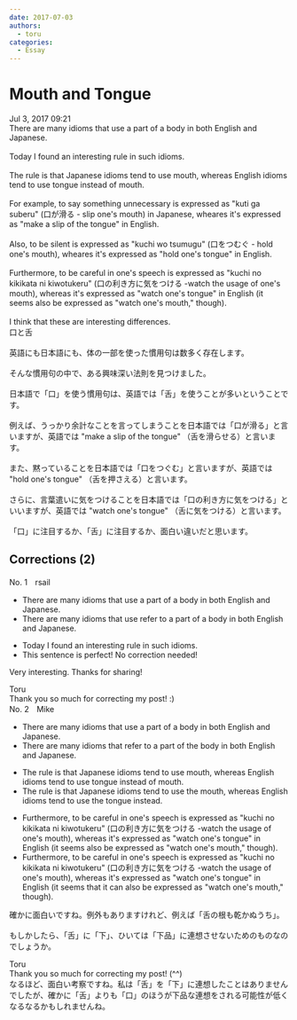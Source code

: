 ```yaml
---
date: 2017-07-03
authors:
  - toru
categories:
  - Essay
---
```


<h1 id="subject_show">Mouth and Tongue</h1>
<div class="date">Jul 3, 2017 09:21</div>
<div id="post"><div id="body_show_ori">
There are many idioms that use a part of a body in both English and Japanese.<br/><br/>Today I found an interesting rule in such idioms.<br/><br/>The rule is that Japanese idioms tend to use mouth, whereas English idioms tend to use tongue instead of mouth.<br/><br/>For example, to say something unnecessary is expressed as "kuti ga suberu" (口が滑る - slip one's mouth) in Japanese, wheares it's expressed as "make a slip of the tongue" in English. <br/><br/>Also, to be silent is expressed as "kuchi wo tsumugu" (口をつむぐ - hold one's mouth), wheares it's expressed as "hold one's tongue" in English.<br/><br/>Furthermore, to be careful in one's speech is expressed as "kuchi no kikikata ni kiwotukeru" (口の利き方に気をつける -watch the usage of one's mouth), whereas it's expressed as "watch one's tongue" in English (it seems also be expressed as "watch one's mouth," though).<br/><br/>I think that these are interesting differences.
</div></div>

<!-- more -->

<div id="post_ja"><div id="body_show_mo">
口と舌<br/><br/>英語にも日本語にも、体の一部を使った慣用句は数多く存在します。<br/><br/>そんな慣用句の中で、ある興味深い法則を見つけました。<br/><br/>日本語で「口」を使う慣用句は、英語では「舌」を使うことが多いということです。<br/><br/>例えば、うっかり余計なことを言ってしまうことを日本語では「口が滑る」と言いますが、英語では "make a slip of the tongue" （舌を滑らせる）と言います。<br/><br/>また、黙っていることを日本語では「口をつぐむ」と言いますが、英語では "hold one's tongue" （舌を押さえる）と言います。<br/><br/>さらに、言葉遣いに気をつけることを日本語では「口の利き方に気をつける」といいますが、英語では "watch one's tongue" （舌に気をつける）と言います。<br/><br/>「口」に注目するか、「舌」に注目するか、面白い違いだと思います。
</div></div>

## Corrections (2)
<div id="block"><div class="first_name"> No. 1　<span class="just_name">rsail</span></div><div id="block2">
<ul class="correction_field">
<li class="incorrect">There are many idioms that use a part of a body in both English and Japanese.</li>
<li class="corrected correct">
There are many idioms that <span class="sline">use</span> <span class="f_bold">refer to </span>a part of a body in both English and Japanese.
</li>
</ul>
<ul class="correction_field">
<li class="incorrect">Today I found an interesting rule in such idioms.</li>
<li class="corrected perfect">This sentence is perfect! No correction needed!</li>
</ul>
<p class="comment_small">
 Very interesting. Thanks for sharing!
</p>

</div><div class="name"><span class="just_name">Toru</span><br>
Thank you so much for correcting my post! :)
</div>
</div>
<div id="block"><div class="first_name"> No. 2　<span class="just_name">Mike</span></div><div id="block2">
<ul class="correction_field">
<li class="incorrect">There are many idioms that use a part of a body in both English and Japanese.</li>
<li class="corrected correct">
There are many idioms that <span class="f_red">refer to</span> a part of <span class="f_red">the</span> body in both English and Japanese.
</li>
</ul>
<ul class="correction_field">
<li class="incorrect">The rule is that Japanese idioms tend to use mouth, whereas English idioms tend to use tongue instead of mouth.</li>
<li class="corrected correct">
The rule is that Japanese idioms tend to use <span class="f_red">the </span>mouth, whereas English idioms tend to use <span class="f_red">the </span>tongue instead.
</li>
</ul>
<ul class="correction_field">
<li class="incorrect">Furthermore, to be careful in one's speech is expressed as "kuchi no kikikata ni kiwotukeru" (口の利き方に気をつける -watch the usage of one's mouth), whereas it's expressed as "watch one's tongue" in English (it seems also be expressed as "watch one's mouth," though).</li>
<li class="corrected correct">
Furthermore, to be careful in one's speech is expressed as "kuchi no kikikata ni kiwotukeru" (口の利き方に気をつける -watch the usage of one's mouth), whereas it's expressed as "watch one's tongue" in English (it seems <span class="f_red">that it can </span>also be expressed as "watch one's mouth," though).
</li>
</ul>
<p class="comment_small">
 確かに面白いですね。例外もありますけれど、例えば「舌の根も乾かぬうち」。
 <br/>
 <br/>
 もしかしたら、「舌」に「下」、ひいては「下品」に連想させないためのものなのでしょうか。
</p>

</div><div class="name"><span class="just_name">Toru</span><br>
Thank you so much for correcting my post! (^^)<br/>なるほど、面白い考察ですね。私は「舌」を「下」に連想したことはありませんでしたが、確かに「舌」よりも「口」のほうが下品な連想をされる可能性が低くなるなるかもしれませんね。
</div>
</div>
